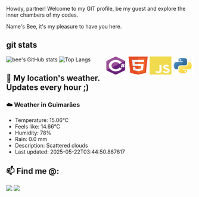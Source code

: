 Howdy, partner! 
Welcome to my GIT profile, be my guest and explore the inner chambers of my codes.

Name's Bee, it's my pleasure to have you here. 

## git stats 
<div align="center" height="50">
  <img align="right" src="https://raw.githubusercontent.com/devicons/devicon/master/icons/python/python-original.svg" height="50" width="60" />
  <img align="right" alt="bee-Js" height="50" width="60" src="https://raw.githubusercontent.com/devicons/devicon/master/icons/javascript/javascript-plain.svg">
  <img align="right" alt="bee-HTML" height="50" width="60" src="https://raw.githubusercontent.com/devicons/devicon/master/icons/html5/html5-original.svg">
  <img align="right" alt="bee-Csharp" height="50" width="60" src="https://raw.githubusercontent.com/devicons/devicon/master/icons/csharp/csharp-original.svg">
</div>

![bee's GitHub stats](https://github-readme-stats.vercel.app/api?username=ur-bee-loved&show_icons=true&theme=synthwave&hide_rank=true)
![Top Langs](https://github-readme-stats.vercel.app/api/top-langs/?username=ur-bee-loved&layout=compact)



## 📡 My location's weather. Updates every hour ;)
<!-- WEATHER-START -->
### ☁️ Weather in Guimarães

- Temperature: 15.06°C
- Feels like: 14.66°C
- Humidity: 78%
- Rain: 0.0 mm
- Description: Scattered clouds
- Last updated: 2025-05-22T03:44:50.867617

<!-- WEATHER-END -->

## 📫 Find me @:

<a href = "mailto:bianca.ruschel.echart@gmail.com"><img src="https://img.shields.io/badge/-Gmail-%23333?style=for-the-badge&logo=gmail&logoColor=white" target="_blank"></a>
<a href="www.linkedin.com/in/bernardo-ruschel-echart-37362a2ab" target="_blank"><img src="https://img.shields.io/badge/-LinkedIn-%230077B5?style=for-the-badge&logo=linkedin&logoColor=white" target="_blank"></a>

